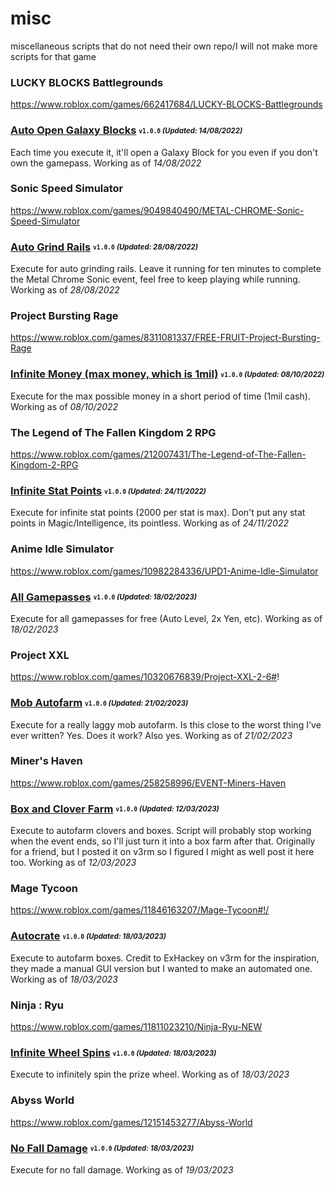 # misc
miscellaneous scripts that do not need their own repo/I will not make more scripts for that game

### LUCKY BLOCKS Battlegrounds
https://www.roblox.com/games/662417684/LUCKY-BLOCKS-Battlegrounds

### [Auto Open Galaxy Blocks](/misc/Scripts/opengalaxyblocks.lua) <sub><sup>`v1.0.0` *(Updated: 14/08/2022)*</sup></sub>
Each time you execute it, it'll open a Galaxy Block for you even if you don't own the gamepass. Working as of *14/08/2022*


### Sonic Speed Simulator
https://www.roblox.com/games/9049840490/METAL-CHROME-Sonic-Speed-Simulator

### [Auto Grind Rails](/misc/Scripts/sonicgrindtime.lua) <sub><sup>`v1.0.0` *(Updated: 28/08/2022)*</sup></sub>
Execute for auto grinding rails. Leave it running for ten minutes to complete the Metal Chrome Sonic event, feel free to keep playing while running. Working as of *28/08/2022*

### Project Bursting Rage
https://www.roblox.com/games/8311081337/FREE-FRUIT-Project-Bursting-Rage

### [Infinite Money (max money, which is 1mil)](/misc/Scripts/projectburstinginfmoney.lua) <sub><sup>`v1.0.0` *(Updated: 08/10/2022)*</sup></sub>
Execute for the max possible money in a short period of time (1mil cash). Working as of *08/10/2022*

### The Legend of The Fallen Kingdom 2 RPG
https://www.roblox.com/games/212007431/The-Legend-of-The-Fallen-Kingdom-2-RPG

### [Infinite Stat Points](/misc/Scripts/tlotfk2-infstats.lua) <sub><sup>`v1.0.0` *(Updated: 24/11/2022)*</sup></sub>
Execute for infinite stat points (2000 per stat is max). Don't put any stat points in Magic/Intelligence, its pointless. Working as of *24/11/2022*

### Anime Idle Simulator
https://www.roblox.com/games/10982284336/UPD1-Anime-Idle-Simulator

### [All Gamepasses](/misc/Scripts/animeidlesimgamepasses.lua) <sub><sup>`v1.0.0` *(Updated: 18/02/2023)*</sup></sub>
Execute for all gamepasses for free (Auto Level, 2x Yen, etc). Working as of *18/02/2023*

### Project XXL
https://www.roblox.com/games/10320676839/Project-XXL-2-6#!

### [Mob Autofarm](/misc/Scripts/projectxxlautofarm.lua) <sub><sup>`v1.0.0` *(Updated: 21/02/2023)*</sup></sub>
Execute for a really laggy mob autofarm. Is this close to the worst thing I've ever written? Yes. Does it work? Also yes. Working as of *21/02/2023*

### Miner's Haven
https://www.roblox.com/games/258258996/EVENT-Miners-Haven

### [Box and Clover Farm](/misc/Scripts/autoclover&box.lua) <sub><sup>`v1.0.0` *(Updated: 12/03/2023)*</sup></sub>
Execute to autofarm clovers and boxes. Script will probably stop working when the event ends, so I'll just turn it into a box farm after that. Originally for a friend, but I posted it on v3rm so I figured I might as well post it here too. Working as of *12/03/2023*

### Mage Tycoon
https://www.roblox.com/games/11846163207/Mage-Tycoon#!/

### [Autocrate](/misc/Scripts/autocrate.lua) <sub><sup>`v1.0.0` *(Updated: 18/03/2023)*</sup></sub>
Execute to autofarm boxes. Credit to ExHackey on v3rm for the inspiration, they made a manual GUI version but I wanted to make an automated one. Working as of *18/03/2023*

### Ninja : Ryu
https://www.roblox.com/games/11811023210/Ninja-Ryu-NEW

### [Infinite Wheel Spins](/misc/Scripts/infspins.lua) <sub><sup>`v1.0.0` *(Updated: 18/03/2023)*</sup></sub>
Execute to infinitely spin the prize wheel. Working as of *18/03/2023*

### Abyss World
https://www.roblox.com/games/12151453277/Abyss-World

### [No Fall Damage](/misc/Scripts/nofall.lua) <sub><sup>`v1.0.0` *(Updated: 18/03/2023)*</sup></sub>
Execute for no fall damage. Working as of *19/03/2023*


